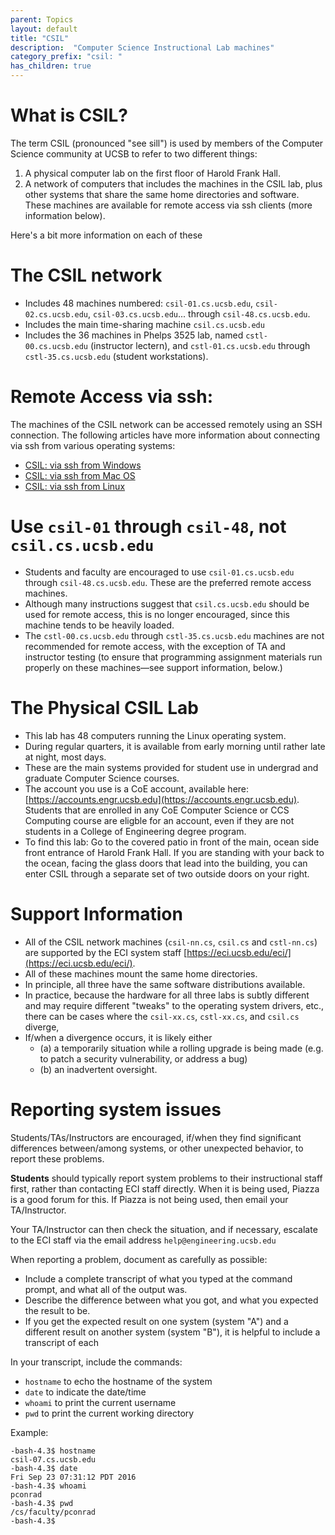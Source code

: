 ```yaml
---
parent: Topics
layout: default
title: "CSIL"
description:  "Computer Science Instructional Lab machines"
category_prefix: "csil: "
has_children: true
---
```


# What is CSIL?

The term CSIL (pronounced "see sill") is used by members of the Computer Science community at UCSB to refer to two different things:

1. A physical computer lab on the first floor of Harold Frank Hall.
2. A network of computers that includes the machines in the CSIL lab, plus other systems that share the same home directories
    and software.   These machines are available for remote access via ssh clients (more information below).

Here's a bit more information on each of these

# The CSIL network 

* Includes 48 machines numbered: `csil-01.cs.ucsb.edu`, `csil-02.cs.ucsb.edu`, `csil-03.cs.ucsb.edu`... through `csil-48.cs.ucsb.edu`.
* Includes the main time-sharing machine `csil.cs.ucsb.edu`
* Includes the 36 machines in Phelps 3525 lab, named `cstl-00.cs.ucsb.edu` (instructor lectern), and `cstl-01.cs.ucsb.edu` through
  `cstl-35.cs.ucsb.edu` (student workstations).
   
# Remote Access via ssh:    

The machines of the CSIL network can be accessed remotely using an SSH connection.   The following articles
have more information about connecting via ssh from various operating systems:

* [CSIL: via ssh from Windows](csil_via_ssh_from_windows.md)
* [CSIL: via ssh from Mac OS](csil_via_ssh_from_macos.md)
* [CSIL: via ssh from Linux](csil_via_ssh_from_linux.md)

# Use `csil-01` through `csil-48`, not `csil.cs.ucsb.edu` 

* Students and faculty are encouraged to use `csil-01.cs.ucsb.edu` through `csil-48.cs.ucsb.edu`.   These are the preferred remote
    access machines.
* Although many instructions suggest that `csil.cs.ucsb.edu` should be used for remote access, this is no longer encouraged,
     since this machine tends to be heavily loaded.
* The `cstl-00.cs.ucsb.edu` through `cstl-35.cs.ucsb.edu` machines are not recommended for remote access, with the exception of 
    TA and instructor testing (to ensure that programming assignment materials run properly on these machines—see support information, below.)
  
  
# The Physical CSIL Lab
    
* This lab has 48 computers running the Linux operating system.
* During regular quarters, it is available from early morning until rather late at night, most days.    
* These are the main systems provided for student use in undergrad and graduate Computer Science courses.
* The account you use is a CoE account, available here: [https://accounts.engr.ucsb.edu](https://accounts.engr.ucsb.edu).   Students
        that are enrolled in any CoE Computer Science or CCS Computing course are eligble for an account, 
        even if they are not students in a College of Engineering degree program. 
* To find this lab: Go to the covered patio in front of the main, ocean side front entrance of Harold Frank Hall.   If you are standing
       with your back to the ocean, facing the glass doors that lead into the building, you can enter CSIL through a separate set of 
       two outside doors on your right.


# Support Information 

* All of the CSIL network machines (`csil-nn.cs`, `csil.cs` and `cstl-nn.cs`) are supported by the ECI system staff [https://eci.ucsb.edu/eci/](https://eci.ucsb.edu/eci/).  
* All of these machines mount the same home directories.
* In principle, all three have the same software distributions available.
* In practice, because the hardware for all three labs is subtly different and may require different "tweaks" to the operating system
drivers, etc., there can be cases where the `csil-xx.cs`, `cstl-xx.cs`, and `csil.cs` diverge, 
* If/when a divergence occurs, it is likely either 
    * (a) a temporarily situation while a rolling upgrade is being made (e.g. to patch a security vulnerability, or address a bug)
    * (b)  an inadvertent oversight.
    
# Reporting system issues

Students/TAs/Instructors are encouraged, if/when they find significant differences between/among systems, or other unexpected
behavior, to report these problems.

<b>Students</b> should typically report system problems to their instructional staff first, rather than contacting ECI staff directly.
When it is being used, Piazza is a good forum for this.   If Piazza is not being used, then email your TA/Instructor.

Your TA/Instructor can then check the situation, and if necessary, escalate 
to the ECI staff via the email address `help@engineering.ucsb.edu`

When reporting a problem, document as carefully as possible:
* Include a complete transcript of what you typed at the command prompt, and what all of the output was.
* Describe the difference between what you got, and what you expected the result to be.
* If you get the expected result on one system (system "A") and a different result on another system (system "B"), it is helpful to include a transcript of each 

In your transcript, include the commands:

   * `hostname` to echo the hostname of the system
   * `date` to indicate the date/time 
   * `whoami` to print the current username
   * `pwd` to print the current working directory
   
Example:   

```
-bash-4.3$ hostname
csil-07.cs.ucsb.edu
-bash-4.3$ date
Fri Sep 23 07:31:12 PDT 2016
-bash-4.3$ whoami
pconrad
-bash-4.3$ pwd
/cs/faculty/pconrad
-bash-4.3$    
```

